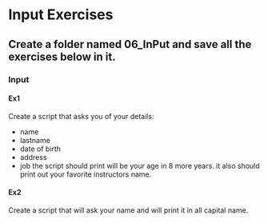 # Input Exercises
<!-- talking about input, standard input and how to use them in python3-->
## Create a folder named 06_InPut and save all the exercises below in it.

### Input

#### Ex1

Create a script that asks you of your details:
- name
- lastname
- date of birth
- address
- job
the script should print will be your age in 8 more years.
it also should print out your favorite instructors name.


#### Ex2

Create a script that will ask your name and will print it in all capital name.